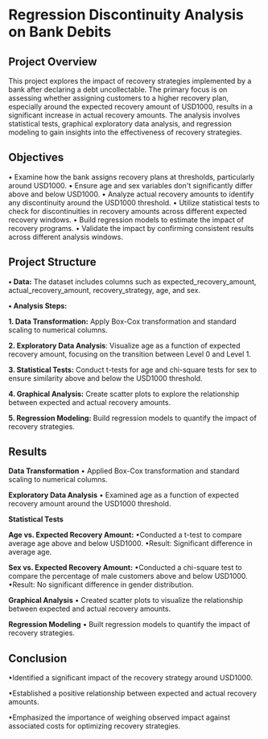 # Regression Discontinuity Analysis on Bank Debits

## Project Overview
This project explores the impact of recovery strategies implemented by a bank after declaring a debt uncollectable. The primary focus is on assessing whether assigning customers to a higher recovery plan, especially around the expected recovery amount of USD1000, results in a significant increase in actual recovery amounts. The analysis involves statistical tests, graphical exploratory data analysis, and regression modeling to gain insights into the effectiveness of recovery strategies.

## Objectives
• Examine how the bank assigns recovery plans at thresholds, particularly around USD1000.
• Ensure age and sex variables don't significantly differ above and below USD1000.
• Analyze actual recovery amounts to identify any discontinuity around the USD1000 threshold.
• Utilize statistical tests to check for discontinuities in recovery amounts across different expected recovery windows.
• Build regression models to estimate the impact of recovery programs.
• Validate the impact by confirming consistent results across different analysis windows.

## Project Structure
  **• Data:** The dataset includes columns such as expected_recovery_amount, actual_recovery_amount, recovery_strategy, age, and sex.

 **• Analysis Steps:**

**1. Data Transformation:** Apply Box-Cox transformation and standard scaling to numerical columns.

**2. Exploratory Data Analysis**: Visualize age as a function of expected recovery amount, focusing on the transition between Level 0 and Level 1.

**3. Statistical Tests:** Conduct t-tests for age and chi-square tests for sex to ensure similarity above and below the USD1000 threshold.

**4. Graphical Analysis:** Create scatter plots to explore the relationship between expected and actual recovery amounts.

**5. Regression Modeling:** Build regression models to quantify the impact of recovery strategies.

## Results
**Data Transformation**
• Applied Box-Cox transformation and standard scaling to numerical columns.

**Exploratory Data Analysis**
• Examined age as a function of expected recovery amount around the USD1000 threshold.

**Statistical Tests**

**Age vs. Expected Recovery Amount:**
•Conducted a t-test to compare average age above and below USD1000.
•Result: Significant difference in average age.

**Sex vs. Expected Recovery Amount:**
•Conducted a chi-square test to compare the percentage of male customers above and below USD1000.
•Result: No significant difference in gender distribution.

**Graphical Analysis**
• Created scatter plots to visualize the relationship between expected and actual recovery amounts.

**Regression Modeling**
• Built regression models to quantify the impact of recovery strategies.

## Conclusion

•Identified a significant impact of the recovery strategy around USD1000.

•Established a positive relationship between expected and actual recovery amounts.

•Emphasized the importance of weighing observed impact against associated costs for optimizing recovery strategies.

